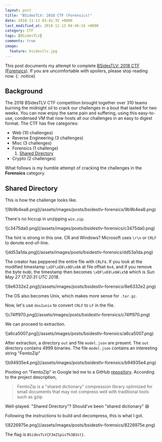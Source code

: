 ```yaml
---
layout: post
title: "BSidesTLV: 2018 CTF (Forensics)"
date: 2018-11-13 03:41:35 +0000
last_modified_at: 2018-11-13 04:46:16 +0000
category: CTF
tags: [BSidesTLV]
comments: true
image:
  feature: bsidestlv.jpg
---
```


This post documents my attempt to complete [BSidesTLV: 2018 CTF (Forensics)](https://www.vulnhub.com/entry/bsidestlv-2018-ctf,250/). If you are uncomfortable with spoilers, please stop reading now.
{: .notice}

<!--more-->

## Background

The 2018 BSidesTLV CTF competition brought together over 310 teams burning the midnight oil to crack our challenges in a bout that lasted for two weeks. You can now enjoy the same pain and suffering, using this easy-to-use, condensed VM that now hosts all our challenges in an easy to digest format. The CTF has five categories:

+ Web (10 challenges)
+ Reverse Engineering (3 challenges)
+ Misc (3 challenges)
+ Forensics (1 challenge)
  1. <a href="#{{ 'Shared Directory' | downcase | replace: ' ', '-'}}">Shared Directory</a>
+ Crypto (2 challenges)

What follows is my humble attempt of cracking the challenges in the **Forensics** category.

## Shared Directory

This is how the challenge looks like.

<a class="image-popup">
![9b9b4ea8.png](/assets/images/posts/bsidestlv-forensics/9b9b4ea8.png)
</a>

There's no hiccup in unzipping `win.zip`.

<a class="image-popup">
![c3475da0.png](/assets/images/posts/bsidestlv-forensics/c3475da0.png)
</a>

The hint is strong in this one. CR and Windows? Microsoft uses `\r\n` or `CRLF` to denote end-of-line.

<a class="image-popup">
![dd53a1da.png](/assets/images/posts/bsidestlv-forensics/dd53a1da.png)
</a>

The creator has peppered the entire file with `CRLF`s. If you look at the modified timestamp `\xDF\xE8\x0D\x0A` at file offset `0x4`, and if you remove the byte `0x0D`, the timestamp then becomes `\xDF\xE8\x0A\x5B` which is _Sun May 27 17:20:31 UTC 2018_.

<a class="image-popup">
![8e6332e2.png](/assets/images/posts/bsidestlv-forensics/8e6332e2.png)
</a>

The OS also becomes Unix, which makes more sense for `.tar.gz`.

Now, let's use `dos2unix` to convert `CRLF` to `LF` in the file.

<a class="image-popup">
![c74ff970.png](/assets/images/posts/bsidestlv-forensics/c74ff970.png)
</a>

We can proceed to extraction.

<a class="image-popup">
![a6ca5007.png](/assets/images/posts/bsidestlv-forensics/a6ca5007.png)
</a>

After extraction, a directory `out` and file `model.json` are present. The `out` directory contains 4999 binaries. The file `model.json` contains an interesting string "FemtoZip"

<a class="image-popup">
![b94935e4.png](/assets/images/posts/bsidestlv-forensics/b94935e4.png)
</a>

Pivoting on "FemtoZip" in Google led me to a GitHub [repository](https://github.com/gtoubassi/femtozip). According to the project description,

> FemtoZip is a "shared dictionary" compression library optimized for small documents that may not compress well with traditional tools such as gzip

Well-played. "Shared Directory"? Should've been "shared dictionary" :laughing:

Following the instructions to build and decompress, this is what I got.

<a class="image-popup">
![8226975e.png](/assets/images/posts/bsidestlv-forensics/8226975e.png)
</a>

The flag is `BSidesTLV{F3mZ1pisTh3B3st}`.
